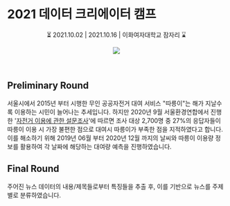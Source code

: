 # 2021 데이터 크리에이터 캠프
<p align="center"> ⏳ 2021.10.02 | 2021.10.16 | 이화여자대학교 잠자리 ⌛ </p>
<p align="center"><a href="http://creator.kbig.kr/"></a><img src="https://user-images.githubusercontent.com/63901494/137845544-dc611955-00f9-4f2e-8dc2-6dde2e62206c.png"></p>
<br>

## Preliminary Round
서울시에서 2015년 부터 시행한 무인 공공자전거 대여 서비스 "따릉이"는 해가 지날수록 이용하는 시민이 늘어나는 추세입니다. 하지만 2020년 9월 서울환경연합에서 진행한 '[자전거 이용에 관한 설문조사](http://ecoseoul.or.kr/archives/41430)'에 따르면 조사 대상 2,700명 중 27%의 응답자들이 따릉이 이용 시 가장 불편한 점으로 대여시 따릉이가 부족한 점을 지적하였다고 합니다. 이를 해소하기 위해 2019년 06월 부터 2020년 12월 까지의 날씨와 따릉이 이용량 정보를 활용하여 각 날짜에 해당하는 대여량 예측을 진행하였습니다. 

<!--
### Data

### Model

### Result
-->

## Final Round
주어진 뉴스 데이터의 내용/제목들로부터 특징들을 추출 후, 이를 기반으로 뉴스를 주제별로 분류하였습니다.

<!--
### Data

### Model

### Result

## Contributor

## Structure
-->